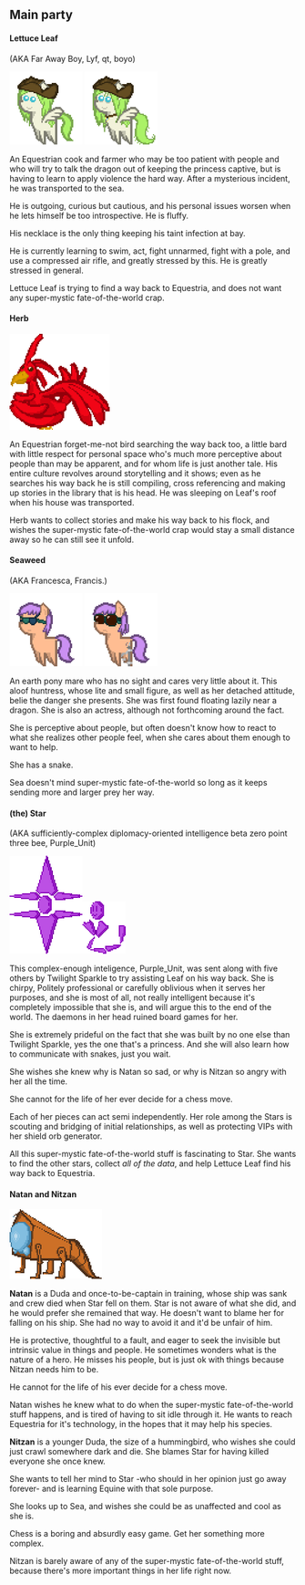 ## Main party

#### Lettuce Leaf
(AKA Far Away Boy, Lyf, qt, boyo)

![](Images/Papers/Leaf1.png) ![](Images/Papers/Leaf2.png)

An Equestrian cook and farmer who may be too patient with people and who will try to talk the dragon out of keeping the princess captive, but is having to learn to apply violence the hard way. After a mysterious incident, he was transported to the sea.

He is outgoing, curious but cautious, and his personal issues worsen when he lets himself be too introspective. He is fluffy.

His necklace is the only thing keeping his taint infection at bay.

He is currently learning to swim, act, fight unnarmed, fight with a pole, and use a compressed air rifle, and greatly stressed by this. He is greatly stressed in general.

Lettuce Leaf is trying to find a way back to Equestria, and does not want any super-mystic fate-of-the-world crap.

#### Herb
![](Images/Papers/Herb1.png)

An Equestrian forget-me-not bird searching the way back too, a little bard with little respect for personal space who's much more perceptive about people than may be apparent, and for whom life is just another tale. His entire culture revolves around storytelling and it shows; even as he searches his way back he is still compiling, cross referencing and making up stories in the library that is his head. He was sleeping on Leaf's roof when his house was transported.

Herb wants to collect stories and make his way back to his flock, and wishes the super-mystic fate-of-the-world crap would stay a small distance away so he can still see it unfold.

#### Seaweed

(AKA Francesca, Francis.)

![](Images/Papers/Sea1.png) ![](Images/Papers/Sea2.png)

An earth pony mare who has no sight and cares very little about it. This aloof huntress, whose lite and small figure, as well as her detached attitude, belie the danger she presents. She was first found floating lazily near a dragon. She is also an actress, although not forthcoming around the fact.

She is perceptive about people, but often doesn't know how to react to what she realizes other people feel, when she cares about them enough to want to help.

She has a snake.

Sea doesn't mind super-mystic fate-of-the-world so long as it keeps sending more and larger prey her way.

#### (the) Star

(AKA sufficiently-complex diplomacy-oriented intelligence beta zero point three bee, Purple_Unit)

![](Images/Papers/Star1.png)![](Images/Papers/Star2.png)

This complex-enough inteligence, Purple_Unit, was sent along with five others by Twilight Sparkle to try assisting Leaf on his way back. She is chirpy, Politely professional or carefully oblivious when it serves her purposes, and she is most of all, not really intelligent because it's completely impossible that she is, and will argue this to the end of the world. The daemons in her head ruined board games for her.

She is extremely prideful on the fact that she was built by no one else than Twilight Sparkle, yes the one that's a princess. And she will also learn how to communicate with snakes, just you wait.

She wishes she knew why is Natan so sad, or why is Nitzan so angry with her all the time.

She cannot for the life of her ever decide for a chess move.

Each of her pieces can act semi independently. Her role among the Stars is scouting and bridging of initial relationships, as well as protecting VIPs with her shield orb generator.

All this super-mystic fate-of-the-world stuff is fascinating to Star. She wants to find the other stars, collect *all of the data*, and help Lettuce Leaf find his way back to Equestria.

#### Natan and Nitzan

![](Images/Papers/Natan1.png)

**Natan** is a Duda and once-to-be-captain in training, whose ship was sank and crew died when Star fell on them. Star is not aware of what she did, and he would prefer she remained that way. He doesn't want to blame her for falling on his ship. She had no way to avoid it and it'd be unfair of him.

He is protective, thoughtful to a fault, and eager to seek the invisible but intrinsic value in things and people. He sometimes wonders what is the nature of a hero. He misses his people, but is just ok with things because Nitzan needs him to be.

He cannot for the life of his ever decide for a chess move.

Natan wishes he knew what to do when the super-mystic fate-of-the-world stuff happens, and is tired of having to sit idle through it. He wants to reach Equestria for it's technology, in the hopes that it may help his species.

**Nitzan** is a younger Duda, the size of a hummingbird, who wishes she could just crawl somewhere dark and die. She blames Star for having killed everyone she once knew.

She wants to tell her mind to Star -who should in her opinion just go away forever- and is learning Equine with that sole purpose.

She looks up to Sea, and wishes she could be as unaffected and cool as she is.

Chess is a boring and absurdly easy game. Get her something more complex.

Nitzan is barely aware of any of the super-mystic fate-of-the-world stuff, because there's more important things in her life right now.